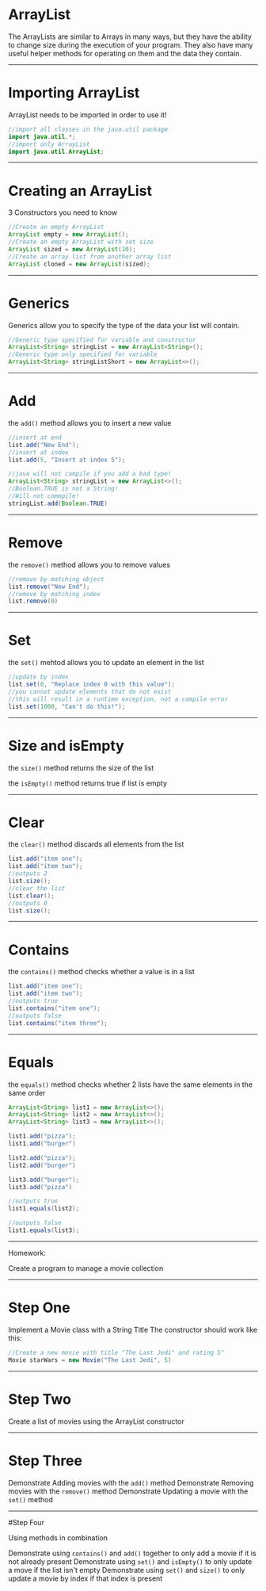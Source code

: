 # ArrayList

The ArrayLists are similar to Arrays in many ways, but they have the ability to change size during the execution of your program. They also have many useful helper methods for operating on them and the data they contain.

---

# Importing ArrayList

ArrayList needs to be imported in order to use it!

```java
//import all classes in the java.util package
import java.util.*;
//import only ArrayList
import java.util.ArrayList;
```

---

# Creating an ArrayList

3 Constructors you need to know

```java
//Create an empty ArrayList
ArrayList empty = new ArrayList();
//Create an empty ArrayList with set size
ArrayList sized = new ArrayList(10);
//Create an array list from another array list
ArrayList cloned = new ArrayList(sized);
```

---

# Generics

Generics allow you to specify the type of the data your list will contain.

```java
//Generic type specified for variable and constructor
ArrayList<String> stringList = new ArrayList<String>();
//Generic type only specified for variable
ArrayList<String> stringListShort = new ArrayList<>();
```

---

# Add

the `add()` method allows you to insert a new value

```java
//insert at end
list.add("New End");
//insert at index
list.add(5, "Insert at index 5");

//java will not compile if you add a bad type!
ArrayList<String> stringList = new ArrayList<>();
//Boolean.TRUE is not a String!
//Will not commpile!
stringList.add(Boolean.TRUE)
```
---

# Remove

the `remove()` method allows you to remove values

```java
//remove by matching object
list.remove("New End");
//remove by matching index
list.remove(0)
```

---

# Set

the `set()` mehtod allows you to update an element in the list

```java
//update by index
list.set(0, "Replace index 0 with this value");
//you cannot update elements that do not exist
//this will result in a runtime exception, not a compile error
list.set(1000, "Can't do this!");
```

---

# Size and isEmpty

the `size()` method returns the size of the list

the `isEmpty()` method returns true if list is empty

---

# Clear

the `clear()` method discards all elements from the list

```java
list.add("item one");
list.add("item two");
//outputs 2
list.size();
//clear the list
list.clear();
//outputs 0
list.size();
```

---

# Contains

the `contains()` method checks whether a value is in a list

```java
list.add("item one");
list.add("item two");
//outputs true
list.contains("item one");
//outputs false
list.contains("item three");
```
---

# Equals

the `equals()` method checks whether 2 lists have the same elements in the same order

```java
ArrayList<String> list1 = new ArrayList<>();
ArrayList<String> list2 = new ArrayList<>();
ArrayList<String> list3 = new ArrayList<>();

list1.add("pizza");
list1.add("burger")

list2.add("pizza");
list2.add("burger")

list3.add("burger");
list3.add("pizza")

//outputs true
list1.equals(list2);

//outputs false
list1.equals(list3);
```

---

Homework:

Create a program to manage a movie collection

---

# Step One

Implement a Movie class with a String Title
The constructor should work like this:
```java
//Create a new movie with title "The Last Jedi" and rating 5"
Movie starWars = new Movie("The Last Jedi", 5)
```
---

# Step Two

Create a list of movies using the ArrayList constructor

---

# Step Three

Demonstrate Adding movies with the `add()` method
Demonstrate Removing movies with the `remove()` method
Demonstrate Updating a movie with the `set()` method

---

#Step Four

Using methods in combination

Demonstrate using `contains()` and `add()` together to only add a movie if it is not already present
Demonstrate using `set()` and `isEmpty()` to only update a move if the list isn't empty
Demonstrate using `set()` and `size()` to only update a movie by index if that index is present